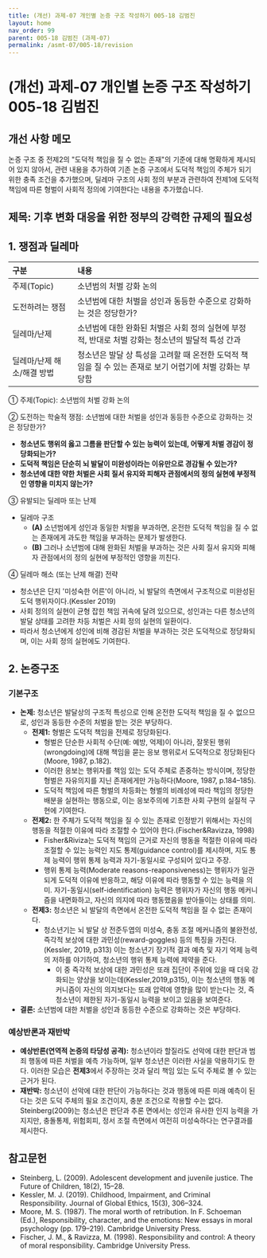 ```yaml
---
title: (개선) 과제-07 개인별 논증 구조 작성하기 005-18 김범진
layout: home
nav_order: 99
parent: 005-18 김범진 (과제-07)
permalink: /asmt-07/005-18/revision
---
```


# (개선) 과제-07 개인별 논증 구조 작성하기 005-18 김범진 

## 개선 사항 메모

 논증 구조 중 전제2의 "도덕적 책임을 질 수 없는 존재"의 기준에 대해 명확하게 제시되어 있지 않아서, 관련 내용을 추가하여 기존 논증 구조에서 도덕적 책임의 주체가 되기 위한 충족 조건을 추가했으며, 딜레마 구조의 사회 정의 부분과 관련하여 전제1에 도덕적 책임에 따른 형벌이 사회적 정의에 기여한다는 내용을 추가했습니다. 

## 제목: 기후 변화 대응을 위한 정부의 강력한 규제의 필요성  

## 1. 쟁점과 딜레마

| 구분 | 내용 |
|:---|:---|
| 주제(Topic) | 소년범의 처벌 강화 논의 |
| 도전하려는 쟁점 | 소년범에 대한 처벌을 성인과 동등한 수준으로 강화하는 것은 정당한가? |
| 딜레마/난제 | 소년범에 대한 완화된 처벌은 사회 정의 실현에 부정적, 반대로 처벌 강화는 청소년의 발달적 특성 간과 |
| 딜레마/난제 해소/해결 방법 | 청소년은 발달 상 특성을 고려할 때 온전한 도덕적 책임을 질 수 있는 존재로 보기 어렵기에 처벌 강화는 부당함 |

① 주제(Topic): 소년범의 처벌 강화 논의

② 도전하는 학술적 쟁점: 소년범에 대한 처벌을 성인과 동등한 수준으로 강화하는 것은 정당한가? 

- **청소년도 행위의 옳고 그름을 판단할 수 있는 능력이 있는데, 어떻게 처벌 경감이 정당화되는가?**   
- **도덕적 책임은 단순히 뇌 발달이 미완성이라는 이유만으로 경감될 수 있는가?**  
- **청소년에 대한 약한 처벌은 사회 질서 유지와 피해자 관점에서의 정의 실현에 부정적인 영향을 미치지 않는가?**

③ 유발되는 딜레마 또는 난제

- 딜레마 구조
  - **(A)** 소년범에게 성인과 동일한 처벌을 부과하면, 온전한 도덕적 책임을 질 수 없는 존재에게 과도한 책임을 부과하는 문제가 발생한다.  
  - **(B)** 그러나 소년범에 대해 완화된 처벌을 부과하는 것은 사회 질서 유지와 피해자 관점에서의 정의 실현에 부정적인 영향을 끼친다. 

④ 딜레마 해소 (또는 난제 해결) 전략

- 청소년은 단지 '미성숙한 어른'이 아니라, 뇌 발달의 측면에서 구조적으로 미완성된 도덕 행위자이다.(Kessler 2019)
- 사회 정의의 실현이 균형 잡힌 책임 귀속에 달려 있으므로, 성인과는 다른 청소년의 발달 상태를 고려한 차등 처벌은 사회 정의 실현의 일환이다. 
- 따라서 청소년에게 성인에 비해 경감된 처벌을 부과하는 것은 도덕적으로 정당화되며, 이는 사회 정의 실현에도 기여한다. 


## 2. 논증구조

### 기본구조

- **논제:** 청소년은 발달상의 구조적 특성으로 인해 온전한 도덕적 책임을 질 수 없으므로, 성인과 동등한 수준의 처벌을 받는 것은 부당하다. 
  - **전제1:** 형벌은 도덕적 책임을 전제로 정당화된다. 
    - 형벌은 단순한 사회적 수단(예: 예방, 억제)이 아니라, 잘못된 행위(wrongdoing)에 대해 책임을 묻는 응보 행위로서 도덕적으로 정당화된다(Moore, 1987, p.182).
	- 이러한 응보는 행위자를 책임 있는 도덕 주체로 존중하는 방식이며, 정당한 형벌은 자유의지를 지닌 존재에게만 가능하다(Moore, 1987, p.184–185).
	- 도덕적 책임에 따른 형벌의 차등화는 형벌의 비례성에 따라 책임의 정당한 배분을 실현하는 행동으로, 이는 응보주의에 기초한 사회 구현의 실질적 구현에 기여한다. 
  - **전제2:** 한 주체가 도덕적 책임을 질 수 있는 존재로 인정받기 위해서는 자신의 행동을 적절한 이유에 따라 조절할 수 있어야 한다.(Fischer&Ravizza, 1998)
	- Fisher&Riviza는 도덕적 책임의 근거로 자신의 행동을 적절한 이유에 따라 조절할 수 있는 능력인 지도 통제(guidance control)를 제시하며, 지도 통제 능력이 행위 통제 능력과 자기-동일시로 구성되어 있다고 주장. 
	-  행위 통제 능력(Moderate reasons-reaponsiveness)는 행위자가 일관되게 도덕적 이유에 반응하고, 해당 이유에 따라 행동할 수 있는 능력을 의미. 자기-동일시(self-identification) 능력은 행위자가 자신의 행동 메커니즘을 내면화하고, 자신의 의지에 따라 행동했음을 받아들이는 상태를 의미. 
  - **전제3:** 청소년은 뇌 발달의 측면에서 온전한 도덕적 책임을 질 수 없는 존재이다. 
    - 청소년기는 뇌 발달 상 전준두엽의 미성숙, 충동 조절 메커니즘의 불완전성, 즉각적 보상에 대한 과민성(reward-goggles) 등의 특징을 가진다.(Kessler, 2019, p313) 이는 청소년기 장기적 결과 예측 및 자기 억제 능력의 저하를 야기하여, 청소년의 행위 통제 능력에 제약을 준다. 
      - 이 중 즉각적 보상에 대한 과민성은 또래 집단이 주위에 있을 때 더욱 강화되는 양상을 보이는데(Kessler,2019,p315), 이는 청소년의 행동 메커니즘이 자신의 의지보다는 또래 압력에 영향을 많이 받는다는 것, 즉 청소년이 제한된 자기-동일시 능력을 보이고 있음을 보여준다.  
- **결론:** 소년범에 대한 처벌을 성인과 동등한 수준으로 강화하는 것은 부당하다.  

### 예상반론과 재반박

- **예상반론(연역적 논증의 타당성 공격):** 청소년이라 할질라도 선악에 대한 판단과 범죄 행동에 따른 처벌을 예측 가능하며, 일부 청소년은 이러한 사실을 악용하기도 한다. 이러한 모습은 **전제3**에서 주장하는 것과 달리 책임 있는 도덕 주체로 볼 수 있는 근거가 된다. 
- **재반박:** 청소년이 선악에 대한 판단이 가능하다는 것과 행동에 따른 미래 예측이 된다는 것은 도덕 주체의 필요 조건이지, 충분 조건으로 작용할 수는 없다. Steinberg(2009)는 청소년은 판단과 추론 면에서는 성인과 유사한 인지 능력을 가지지만, 충돌통제, 위험회피, 정서 조절 측면에서 여전히 미성숙하다는 연구결과를 제시한다. 

## 참고문헌

- Steinberg, L. (2009). Adolescent development and juvenile justice. The Future of Children, 18(2), 15–28.
- Kessler, M. J. (2019). Childhood, Impairment, and Criminal Responsibility. Journal of Global Ethics, 15(3), 306–324.
- Moore, M. S. (1987). The moral worth of retribution. In F. Schoeman (Ed.), Responsibility, character, and the emotions: New essays in moral psychology (pp. 179–219). Cambridge University Press.
- Fischer, J. M., & Ravizza, M. (1998). Responsibility and control: A theory of moral responsibility. Cambridge University Press.